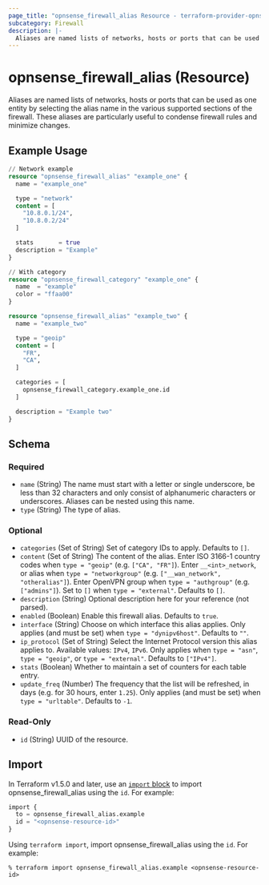 ```yaml
---
page_title: "opnsense_firewall_alias Resource - terraform-provider-opnsense"
subcategory: Firewall
description: |-
  Aliases are named lists of networks, hosts or ports that can be used as one entity by selecting the alias name in the various supported sections of the firewall. These aliases are particularly useful to condense firewall rules and minimize changes.
---
```


# opnsense_firewall_alias (Resource)

Aliases are named lists of networks, hosts or ports that can be used as one entity by selecting the alias name in the various supported sections of the firewall. These aliases are particularly useful to condense firewall rules and minimize changes.

## Example Usage

```terraform
// Network example
resource "opnsense_firewall_alias" "example_one" {
  name = "example_one"

  type = "network"
  content = [
    "10.8.0.1/24",
    "10.8.0.2/24"
  ]

  stats       = true
  description = "Example"
}

// With category
resource "opnsense_firewall_category" "example_one" {
  name  = "example"
  color = "ffaa00"
}

resource "opnsense_firewall_alias" "example_two" {
  name = "example_two"

  type = "geoip"
  content = [
    "FR",
    "CA",
  ]

  categories = [
    opnsense_firewall_category.example_one.id
  ]

  description = "Example two"
}
```

<!-- schema generated by tfplugindocs -->
## Schema

### Required

- `name` (String) The name must start with a letter or single underscore, be less than 32 characters and only consist of alphanumeric characters or underscores. Aliases can be nested using this name.
- `type` (String) The type of alias.

### Optional

- `categories` (Set of String) Set of category IDs to apply. Defaults to `[]`.
- `content` (Set of String) The content of the alias. Enter ISO 3166-1 country codes when `type = "geoip"` (e.g. `["CA", "FR"]`). Enter `__<int>_network`, or alias when `type = "networkgroup"` (e.g. `["__wan_network", "otheralias"]`). Enter OpenVPN group when `type = "authgroup"` (e.g. `["admins"]`). Set to `[]` when `type = "external"`. Defaults to `[]`.
- `description` (String) Optional description here for your reference (not parsed).
- `enabled` (Boolean) Enable this firewall alias. Defaults to `true`.
- `interface` (String) Choose on which interface this alias applies. Only applies (and must be set) when `type = "dynipv6host"`. Defaults to `""`.
- `ip_protocol` (Set of String) Select the Internet Protocol version this alias applies to. Available values: `IPv4`, `IPv6`. Only applies when `type = "asn"`, `type = "geoip"`, or `type = "external"`. Defaults to `["IPv4"]`.
- `stats` (Boolean) Whether to maintain a set of counters for each table entry.
- `update_freq` (Number) The frequency that the list will be refreshed, in days (e.g. for 30 hours, enter `1.25`). Only applies (and must be set) when `type = "urltable"`. Defaults to `-1`.

### Read-Only

- `id` (String) UUID of the resource.

## Import

In Terraform v1.5.0 and later, use an [`import` block](https://developer.hashicorp.com/terraform/language/import) to import opnsense_firewall_alias using the `id`. For example:

```terraform
import {
  to = opnsense_firewall_alias.example
  id = "<opnsense-resource-id>"
}
```

Using `terraform import`, import opnsense_firewall_alias using the `id`. For example:

```console
% terraform import opnsense_firewall_alias.example <opnsense-resource-id>
```